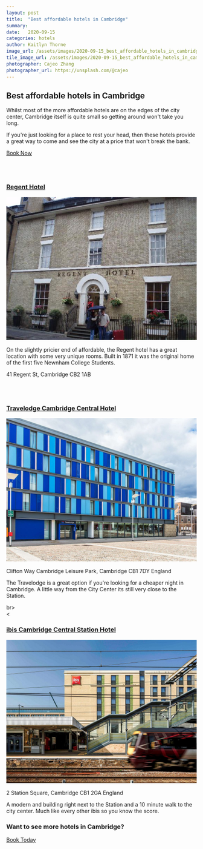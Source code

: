```yaml
---
layout: post
title:  "Best affordable hotels in Cambridge"
summary: 
date:   2020-09-15
categories: hotels
author: Kaitlyn Thorne
image_url: /assets/images/2020-09-15_best_affordable_hotels_in_cambridge.jpg
tile_image_url: /assets/images/2020-09-15_best_affordable_hotels_in_cambridge.jpg
photographer: Cajeo Zhang
photographer_url: https://unsplash.com/@cajeo
---
```


## Best affordable hotels in Cambridge

Whilst most of the more affordable hotels are on the edges of the city center, Cambridge itself is quite small so getting around won't take you long.

If you're just looking for a place to rest your head, then these hotels provide a great way to come and see the city at a price that won't break the bank.

[Book Now](https://www.visitcambridge.com/accommodation/)

<br>
<br>

### [Regent Hotel](https://www.regenthotel.co.uk/)

![/assets/images/regent-hotel.jpg](/assets/images/regent-hotel.jpg)

On the slightly pricier end of affordable, the Regent hotel has a great location with some very unique rooms. Built in 1871 it was the original home of the first five Newnham College Students.

41 Regent St, Cambridge CB2 1AB

<br>
<br>

### [Travelodge Cambridge Central Hotel](https://www.travelodge.co.uk/hotels/255/Cambridge-Central-hotel?WT.tsrc=PPC)

![/assets/images/travelodge.jpg](/assets/images/travelodge.jpg)

Clifton Way Cambridge Leisure Park, Cambridge CB1 7DY England

The Travelodge is a great option if you're looking for a cheaper night in Cambridge. A little way from the City Center its still very close to the Station. 

br>
<br><


### [ibis Cambridge Central Station Hotel](https://ibis.accor.com/gb/city/hotels-cambridge-v0683.shtml)

![/assets/images/ibis.jpg](/assets/images/ibis.jpg)

2 Station Square, Cambridge CB1 2GA England

A modern and building right next to the Station and a 10 minute walk to the city center. Much like every other ibis so you know the score.


### Want to see more hotels in Cambridge?

[Book Today](https://www.visitcambridge.com/accommodation/)

<br>
<br>